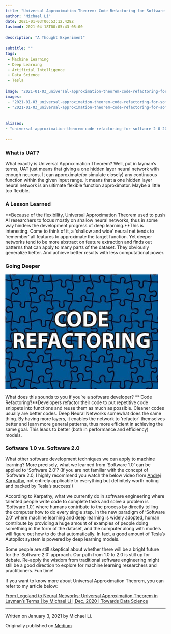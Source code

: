 ```yaml
---
title: "Universal Approximation Theorem: Code Refactoring for Software 2.0?"
author: "Michael Li"
date: 2021-01-03T06:53:12.428Z
lastmod: 2021-04-18T00:05:43-05:00

description: "A Thought Experiment"

subtitle: ""
tags:
 - Machine Learning
 - Deep Learning
 - Artificial Intelligence
 - Data Science
 - Tesla

image: "2021-01-03_universal-approximation-theorem-code-refactoring-for-software-2.0_0.jpg" 
images:
 - "2021-01-03_universal-approximation-theorem-code-refactoring-for-software-2.0_0.jpg"
 - "2021-01-03_universal-approximation-theorem-code-refactoring-for-software-2.0_1.jpg"


aliases:
- "universal-approximation-theorem-code-refactoring-for-software-2-0-20d4bdc3cf48"

---
```



### What is UAT?

What exactly is Universal Approximation Theorem? Well, put in layman’s terms, UAT just means that giving a one hidden layer neural network with enough neurons. It can approximate(or simulate closely) any continuous function within the given input range. It means that a one hidden layer neural network is an ultimate flexible function approximator. Maybe a little too flexible.

### A Lesson Learned

**Because of the flexibility, Universal Approximation Theorem used to push AI researchers to focus mostly on shallow neural networks, thus in some way hinders the development progress of deep learning.**This is interesting. Come to think of it, a ‘shallow and wide’ neural net tends to ‘remember’ all features to approximate the target function. Yet deeper networks tend to be more abstract on feature extraction and finds out patterns that can apply to many parts of the dataset. They obviously generalize better. And achieve better results with less computational power.

### Going Deeper

![](2021-01-03_universal-approximation-theorem-code-refactoring-for-software-2.0_1.jpg)

What does this sounds to you if you’re a software developer? **‘Code Refactoring’!**Developers refactor their code to put repetitive code snippets into functions and reuse them as much as possible. Cleaner codes usually are better codes. Deep Neural Networks somewhat does the same thing. By having more layers, it enables the network to ‘refactor’ themselves better and learn more general patterns, thus more efficient in achieving the same goal. This leads to better (both in performance and efficiency) models.

### Software 1.0 vs. Software 2.0

What other software development techniques we can apply to machine learning? More precisely, what we learned from ‘Software 1.0’ can be applied to ‘Software 2.0’? (If you are not familiar with the concept of ‘Software 2.0, I highly recommend you watch the below video from [Andrej Karpathy](https://medium.com/u/ac9d9a35533e), not entirely applicable to everything but definitely worth noting and backed by Tesla’s success!)

According to Karpathy, what we currently do in software engineering where talented people write code to complete tasks and solve a problem is ‘Software 1.0’, where humans contribute to the process by directly telling the computer how to do every single step. In the new paradigm of ‘Software 2.0’ where machine learning and deep learning is widely adopted, human contribute by providing a huge amount of examples of people doing something in the form of the dataset, and the computer along with models will figure out how to do that automatically. In fact, a good amount of Tesla’s Autopilot system is powered by deep learning models.

Some people are still skeptical about whether there will be a bright future for the ‘Software 2.0’ approach. Our path from 1.0 to 2.0 is still up for debate. Re-apply the wisdom from traditional software engineering might still be a good direction to explore for machine learning researchers and practitioners. Fun time!

If you want to know more about Universal Approximation Theorem, you can refer to my article below:

[From Legoland to Neural Networks: Universal Approximation Theorem in Layman’s Terms | by Michael Li | Dec, 2020 | Towards Data Science](https://towardsdatascience.com/from-legoland-to-neural-networks-universal-approximation-theorem-in-laymans-terms-6d1e41f5a8bb?source=your_stories_page-------------------------------------)

* * *
Written on January 3, 2021 by Michael Li.

Originally published on [Medium](https://medium.com/@lymenlee/universal-approximation-theorem-code-refactoring-for-software-2-0-20d4bdc3cf48)
